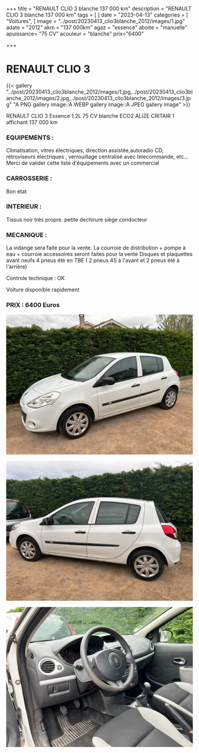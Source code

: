 +++
title = "RENAULT CLIO 3 blanche 137 000 km"
description = "RENAULT CLIO 3 blanche 137 000 km"
tags = [
]
date = "2023-04-13"
categories = [
    "Voitures",
]
image = "../post/20230413_clio3blanche_2012/images/1.jpg"
adate = "2012"
akm = "137 000km"
agaz = "essence"
aboite = "manuelle"
apuissance= "75 CV"
acouleur = "blanche"
prix="6400"

+++

# RENAULT CLIO 3

{{< gallery "../post/20230413_clio3blanche_2012/images/1.jpg,../post/20230413_clio3blanche_2012/images/2.jpg,../post/20230413_clio3blanche_2012/images/3.jpg" "A PNG gallery image::A WEBP gallery image::A JPEG gallery image" >}}


RENAULT CLIO 3 Essence 1.2L 75 CV blanche ECO2 ALIZE CRITAIR 1 affichant 137 000 km

### EQUIPEMENTS :
Climatisation, vitres électriques, direction assistée,autoradio CD, rétroviseurs électriques , verrouillage centralisé avec telecommande, etc...
Merci de valider cette liste d'équipements avec un commercial

### CARROSSERIE :
Bon état 

### INTERIEUR :
Tissus noir très propre. petite dechirure siège conducteur

### MECANIQUE :
La vidange sera faite pour la vente.
La courroie de distribution + pompe à eau + courroie accessoires seront faites pour la vente
Disques et plaquettes avant neufs
4 pneus été en TBE ( 2 pneus 4S à l'avant et 2 pneus été à l'arrière)

Controle technique : OK

Voiture disponible rapidement


### PRIX : 6400 Euros


<!-- more -->


![](images/1.jpg)

![](images/2.jpg)

![](images/3.jpg)

